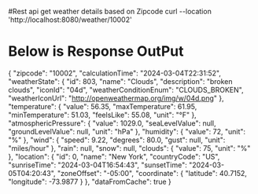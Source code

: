 #Rest api get weather details based on Zipcode
curl --location 'http://localhost:8080/weather/10002'


# Below is Response OutPut

{
    "zipcode": "10002",
    "calculationTime": "2024-03-04T22:31:52",
    "weatherState": {
        "id": 803,
        "name": "Clouds",
        "description": "broken clouds",
        "iconId": "04d",
        "weatherConditionEnum": "CLOUDS_BROKEN",
        "weatherIconUrl": "http://openweathermap.org/img/w/04d.png"
    },
    "temperature": {
        "value": 56.35,
        "maxTemperature": 61.95,
        "minTemperature": 51.03,
        "feelsLike": 55.08,
        "unit": "°F"
    },
    "atmosphericPressure": {
        "value": 1029.0,
        "seaLevelValue": null,
        "groundLevelValue": null,
        "unit": "hPa"
    },
    "humidity": {
        "value": 72,
        "unit": "%"
    },
    "wind": {
        "speed": 9.22,
        "degrees": 80.0,
        "gust": null,
        "unit": "miles/hour"
    },
    "rain": null,
    "snow": null,
    "clouds": {
        "value": 75,
        "unit": "%"
    },
    "location": {
        "id": 0,
        "name": "New York",
        "countryCode": "US",
        "sunriseTime": "2024-03-04T16:54:43",
        "sunsetTime": "2024-03-05T04:20:43",
        "zoneOffset": "-05:00",
        "coordinate": {
            "latitude": 40.7152,
            "longitude": -73.9877
        }
    },
    "dataFromCache": true
}
